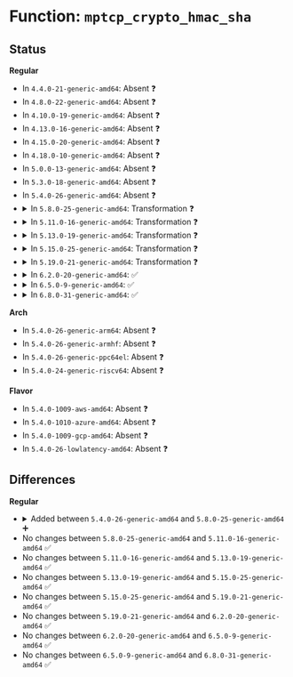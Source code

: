 # Function: <code>mptcp_crypto_hmac_sha</code>

## Status
<b>Regular</b>
<ul>
<li>
In <code>4.4.0-21-generic-amd64</code>: Absent ❓
</li>
<li>
In <code>4.8.0-22-generic-amd64</code>: Absent ❓
</li>
<li>
In <code>4.10.0-19-generic-amd64</code>: Absent ❓
</li>
<li>
In <code>4.13.0-16-generic-amd64</code>: Absent ❓
</li>
<li>
In <code>4.15.0-20-generic-amd64</code>: Absent ❓
</li>
<li>
In <code>4.18.0-10-generic-amd64</code>: Absent ❓
</li>
<li>
In <code>5.0.0-13-generic-amd64</code>: Absent ❓
</li>
<li>
In <code>5.3.0-18-generic-amd64</code>: Absent ❓
</li>
<li>
In <code>5.4.0-26-generic-amd64</code>: Absent ❓
</li>
<li>
<details>
<summary>In <code>5.8.0-25-generic-amd64</code>: Transformation ❓</summary>

```c
void mptcp_crypto_hmac_sha(u64 key1, u64 key2, u8 * msg, int len, void * hmac)
```

```json
{
  "name": "mptcp_crypto_hmac_sha",
  "collision_type": "Unique Global",
  "inline_type": "No",
  "funcs": [
    {
      "addr": 0,
      "name": "mptcp_crypto_hmac_sha",
      "external": true,
      "loc": "net/mptcp/crypto.c:47",
      "file": "net/mptcp/crypto.c",
      "inline": "seen, unknown",
      "caller_inline": [],
      "caller_func": [
        "net/mptcp/subflow.c:subflow_syn_recv_sock",
        "net/mptcp/subflow.c:subflow_finish_connect",
        "net/mptcp/subflow.c:subflow_finish_connect",
        "net/mptcp/options.c:mptcp_incoming_options",
        "net/mptcp/options.c:mptcp_incoming_options",
        "net/mptcp/options.c:mptcp_established_options_addr"
      ]
    }
  ],
  "symbols": [
    {
      "addr": 18446744071591108882,
      "name": "mptcp_crypto_hmac_sha.cold",
      "section": ".text",
      "bind": "STB_LOCAL",
      "size": 12
    },
    {
      "addr": 18446744071591108192,
      "name": "mptcp_crypto_hmac_sha",
      "section": ".text",
      "bind": "STB_GLOBAL",
      "size": 690
    }
  ]
}
```
</details>
</li>
<li>
<details>
<summary>In <code>5.11.0-16-generic-amd64</code>: Transformation ❓</summary>

```c
void mptcp_crypto_hmac_sha(u64 key1, u64 key2, u8 * msg, int len, void * hmac)
```

```json
{
  "name": "mptcp_crypto_hmac_sha",
  "collision_type": "Unique Global",
  "inline_type": "No",
  "funcs": [
    {
      "addr": 0,
      "name": "mptcp_crypto_hmac_sha",
      "external": true,
      "loc": "net/mptcp/crypto.c:44",
      "file": "net/mptcp/crypto.c",
      "inline": "seen, unknown",
      "caller_inline": [],
      "caller_func": [
        "net/mptcp/subflow.c:subflow_syn_recv_sock",
        "net/mptcp/subflow.c:subflow_finish_connect",
        "net/mptcp/subflow.c:subflow_finish_connect",
        "net/mptcp/options.c:mptcp_incoming_options",
        "net/mptcp/options.c:mptcp_incoming_options",
        "net/mptcp/options.c:mptcp_established_options_add_addr"
      ]
    }
  ],
  "symbols": [
    {
      "addr": 18446744071591640932,
      "name": "mptcp_crypto_hmac_sha.cold",
      "section": ".text",
      "bind": "STB_LOCAL",
      "size": 12
    },
    {
      "addr": 18446744071591191056,
      "name": "mptcp_crypto_hmac_sha",
      "section": ".text",
      "bind": "STB_GLOBAL",
      "size": 491
    }
  ]
}
```
</details>
</li>
<li>
<details>
<summary>In <code>5.13.0-19-generic-amd64</code>: Transformation ❓</summary>

```c
void mptcp_crypto_hmac_sha(u64 key1, u64 key2, u8 * msg, int len, void * hmac)
```

```json
{
  "name": "mptcp_crypto_hmac_sha",
  "collision_type": "Unique Global",
  "inline_type": "No",
  "funcs": [
    {
      "addr": 0,
      "name": "mptcp_crypto_hmac_sha",
      "external": true,
      "loc": "net/mptcp/crypto.c:44",
      "file": "net/mptcp/crypto.c",
      "inline": "seen, unknown",
      "caller_inline": [],
      "caller_func": [
        "net/mptcp/subflow.c:subflow_syn_recv_sock",
        "net/mptcp/subflow.c:subflow_finish_connect",
        "net/mptcp/subflow.c:subflow_finish_connect",
        "net/mptcp/subflow.c:subflow_check_req",
        "net/mptcp/options.c:add_addr_generate_hmac"
      ]
    }
  ],
  "symbols": [
    {
      "addr": 18446744071591584427,
      "name": "mptcp_crypto_hmac_sha.cold",
      "section": ".text",
      "bind": "STB_LOCAL",
      "size": 12
    },
    {
      "addr": 18446744071591128432,
      "name": "mptcp_crypto_hmac_sha",
      "section": ".text",
      "bind": "STB_GLOBAL",
      "size": 493
    }
  ]
}
```
</details>
</li>
<li>
<details>
<summary>In <code>5.15.0-25-generic-amd64</code>: Transformation ❓</summary>

```c
void mptcp_crypto_hmac_sha(u64 key1, u64 key2, u8 * msg, int len, void * hmac)
```

```json
{
  "name": "mptcp_crypto_hmac_sha",
  "collision_type": "Unique Global",
  "inline_type": "No",
  "funcs": [
    {
      "addr": 0,
      "name": "mptcp_crypto_hmac_sha",
      "external": true,
      "loc": "net/mptcp/crypto.c:44",
      "file": "net/mptcp/crypto.c",
      "inline": "seen, unknown",
      "caller_inline": [],
      "caller_func": [
        "net/mptcp/subflow.c:subflow_syn_recv_sock",
        "net/mptcp/subflow.c:subflow_finish_connect",
        "net/mptcp/subflow.c:subflow_finish_connect",
        "net/mptcp/subflow.c:subflow_check_req",
        "net/mptcp/options.c:add_addr_generate_hmac"
      ]
    }
  ],
  "symbols": [
    {
      "addr": 18446744071592754748,
      "name": "mptcp_crypto_hmac_sha.cold",
      "section": ".text",
      "bind": "STB_LOCAL",
      "size": 12
    },
    {
      "addr": 18446744071591976352,
      "name": "mptcp_crypto_hmac_sha",
      "section": ".text",
      "bind": "STB_GLOBAL",
      "size": 993
    }
  ]
}
```
</details>
</li>
<li>
<details>
<summary>In <code>5.19.0-21-generic-amd64</code>: Transformation ❓</summary>

```c
void mptcp_crypto_hmac_sha(u64 key1, u64 key2, u8 * msg, int len, void * hmac)
```

```json
{
  "name": "mptcp_crypto_hmac_sha",
  "collision_type": "Unique Global",
  "inline_type": "No",
  "funcs": [
    {
      "addr": 0,
      "name": "mptcp_crypto_hmac_sha",
      "external": true,
      "loc": "net/mptcp/crypto.c:44",
      "file": "net/mptcp/crypto.c",
      "inline": "seen, unknown",
      "caller_inline": [],
      "caller_func": [
        "net/mptcp/subflow.c:subflow_syn_recv_sock",
        "net/mptcp/subflow.c:subflow_finish_connect",
        "net/mptcp/subflow.c:subflow_finish_connect",
        "net/mptcp/subflow.c:subflow_check_req",
        "net/mptcp/options.c:add_addr_generate_hmac"
      ]
    }
  ],
  "symbols": [
    {
      "addr": 18446744071594641774,
      "name": "mptcp_crypto_hmac_sha.cold",
      "section": ".text",
      "bind": "STB_LOCAL",
      "size": 12
    },
    {
      "addr": 18446744071593705680,
      "name": "mptcp_crypto_hmac_sha",
      "section": ".text",
      "bind": "STB_GLOBAL",
      "size": 1077
    }
  ]
}
```
</details>
</li>
<li>
<details>
<summary>In <code>6.2.0-20-generic-amd64</code>: ✅</summary>

```c
void mptcp_crypto_hmac_sha(u64 key1, u64 key2, u8 * msg, int len, void * hmac)
```

```json
{
  "name": "mptcp_crypto_hmac_sha",
  "collision_type": "Unique Global",
  "inline_type": "No",
  "funcs": [
    {
      "addr": 18446744071595639600,
      "name": "mptcp_crypto_hmac_sha",
      "external": true,
      "loc": "net/mptcp/crypto.c:44",
      "file": "net/mptcp/crypto.c",
      "inline": "seen, unknown",
      "caller_inline": [],
      "caller_func": [
        "net/mptcp/subflow.c:subflow_syn_recv_sock",
        "net/mptcp/subflow.c:subflow_finish_connect",
        "net/mptcp/subflow.c:subflow_finish_connect",
        "net/mptcp/subflow.c:subflow_check_req",
        "net/mptcp/options.c:add_addr_generate_hmac"
      ]
    }
  ],
  "symbols": [
    {
      "addr": 18446744071595639600,
      "name": "mptcp_crypto_hmac_sha",
      "section": ".text",
      "bind": "STB_GLOBAL",
      "size": 1089
    }
  ]
}
```
</details>
</li>
<li>
<details>
<summary>In <code>6.5.0-9-generic-amd64</code>: ✅</summary>

```c
void mptcp_crypto_hmac_sha(u64 key1, u64 key2, u8 * msg, int len, void * hmac)
```

```json
{
  "name": "mptcp_crypto_hmac_sha",
  "collision_type": "Unique Global",
  "inline_type": "No",
  "funcs": [
    {
      "addr": 18446744071596148032,
      "name": "mptcp_crypto_hmac_sha",
      "external": true,
      "loc": "net/mptcp/crypto.c:44",
      "file": "net/mptcp/crypto.c",
      "inline": "seen, unknown",
      "caller_inline": [],
      "caller_func": [
        "net/mptcp/subflow.c:subflow_syn_recv_sock",
        "net/mptcp/subflow.c:subflow_finish_connect",
        "net/mptcp/subflow.c:subflow_finish_connect",
        "net/mptcp/subflow.c:subflow_check_req",
        "net/mptcp/options.c:add_addr_generate_hmac"
      ]
    }
  ],
  "symbols": [
    {
      "addr": 18446744071596148032,
      "name": "mptcp_crypto_hmac_sha",
      "section": ".text",
      "bind": "STB_GLOBAL",
      "size": 987
    }
  ]
}
```
</details>
</li>
<li>
<details>
<summary>In <code>6.8.0-31-generic-amd64</code>: ✅</summary>

```c
void mptcp_crypto_hmac_sha(u64 key1, u64 key2, u8 * msg, int len, void * hmac)
```

```json
{
  "name": "mptcp_crypto_hmac_sha",
  "collision_type": "Unique Global",
  "inline_type": "No",
  "funcs": [
    {
      "addr": 18446744071597021744,
      "name": "mptcp_crypto_hmac_sha",
      "external": true,
      "loc": "net/mptcp/crypto.c:44",
      "file": "net/mptcp/crypto.c",
      "inline": "seen, unknown",
      "caller_inline": [],
      "caller_func": [
        "net/mptcp/subflow.c:subflow_syn_recv_sock",
        "net/mptcp/subflow.c:subflow_finish_connect",
        "net/mptcp/subflow.c:subflow_finish_connect",
        "net/mptcp/subflow.c:subflow_check_req",
        "net/mptcp/options.c:add_addr_generate_hmac"
      ]
    }
  ],
  "symbols": [
    {
      "addr": 18446744071597021744,
      "name": "mptcp_crypto_hmac_sha",
      "section": ".text",
      "bind": "STB_GLOBAL",
      "size": 987
    }
  ]
}
```
</details>
</li>
</ul>
<b>Arch</b>
<ul>
<li>
In <code>5.4.0-26-generic-arm64</code>: Absent ❓
</li>
<li>
In <code>5.4.0-26-generic-armhf</code>: Absent ❓
</li>
<li>
In <code>5.4.0-26-generic-ppc64el</code>: Absent ❓
</li>
<li>
In <code>5.4.0-24-generic-riscv64</code>: Absent ❓
</li>
</ul>
<b>Flavor</b>
<ul>
<li>
In <code>5.4.0-1009-aws-amd64</code>: Absent ❓
</li>
<li>
In <code>5.4.0-1010-azure-amd64</code>: Absent ❓
</li>
<li>
In <code>5.4.0-1009-gcp-amd64</code>: Absent ❓
</li>
<li>
In <code>5.4.0-26-lowlatency-amd64</code>: Absent ❓
</li>
</ul>

## Differences
<b>Regular</b>
<ul>
<li>
<details>
<summary>Added between <code>5.4.0-26-generic-amd64</code> and <code>5.8.0-25-generic-amd64</code> ➕</summary>

```c
void mptcp_crypto_hmac_sha(u64 key1, u64 key2, u8 * msg, int len, void * hmac)
```
</details>
</li>
<li>
No changes between <code>5.8.0-25-generic-amd64</code> and <code>5.11.0-16-generic-amd64</code> ✅
</li>
<li>
No changes between <code>5.11.0-16-generic-amd64</code> and <code>5.13.0-19-generic-amd64</code> ✅
</li>
<li>
No changes between <code>5.13.0-19-generic-amd64</code> and <code>5.15.0-25-generic-amd64</code> ✅
</li>
<li>
No changes between <code>5.15.0-25-generic-amd64</code> and <code>5.19.0-21-generic-amd64</code> ✅
</li>
<li>
No changes between <code>5.19.0-21-generic-amd64</code> and <code>6.2.0-20-generic-amd64</code> ✅
</li>
<li>
No changes between <code>6.2.0-20-generic-amd64</code> and <code>6.5.0-9-generic-amd64</code> ✅
</li>
<li>
No changes between <code>6.5.0-9-generic-amd64</code> and <code>6.8.0-31-generic-amd64</code> ✅
</li>
</ul>
